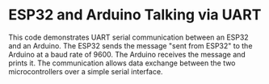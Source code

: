 # ESP32 and Arduino Talking via UART

This code demonstrates UART serial communication between an ESP32 and an Arduino. The ESP32 sends the message "sent from ESP32" to the Arduino at a baud rate of 9600. The Arduino receives the message and prints it. The communication allows data exchange between the two microcontrollers over a simple serial interface.
